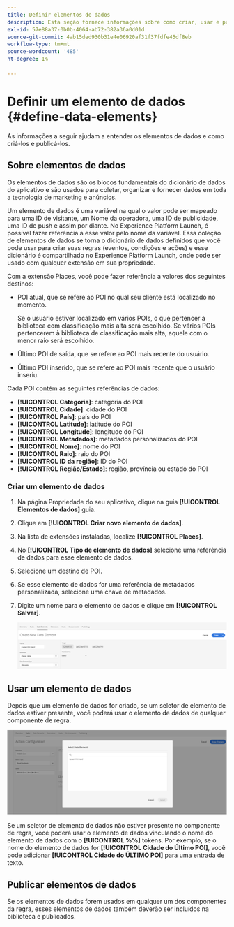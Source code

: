 ```yaml
---
title: Definir elementos de dados
description: Esta seção fornece informações sobre como criar, usar e publicar elementos de dados no Experience Platform Launch for Places.
exl-id: 57e88a37-0b0b-4064-ab72-382a36a0d01d
source-git-commit: 4ab15ded930b31e4e06920af31f37fdfe45df8eb
workflow-type: tm+mt
source-wordcount: '485'
ht-degree: 1%

---
```


# Definir um elemento de dados {#define-data-elements}

As informações a seguir ajudam a entender os elementos de dados e como criá-los e publicá-los.

## Sobre elementos de dados

Os elementos de dados são os blocos fundamentais do dicionário de dados do aplicativo e são usados para coletar, organizar e fornecer dados em toda a tecnologia de marketing e anúncios.

Um elemento de dados é uma variável na qual o valor pode ser mapeado para uma ID de visitante, um Nome da operadora, uma ID de publicidade, uma ID de push e assim por diante. No Experience Platform Launch, é possível fazer referência a esse valor pelo nome da variável. Essa coleção de elementos de dados se torna o dicionário de dados definidos que você pode usar para criar suas regras (eventos, condições e ações) e esse dicionário é compartilhado no Experience Platform Launch, onde pode ser usado com qualquer extensão em sua propriedade.

Com a extensão Places, você pode fazer referência a valores dos seguintes destinos:

* POI atual, que se refere ao POI no qual seu cliente está localizado no momento.

   Se o usuário estiver localizado em vários POIs, o que pertencer à biblioteca com classificação mais alta será escolhido. Se vários POIs pertencerem à biblioteca de classificação mais alta, aquele com o menor raio será escolhido.
* Último POI de saída, que se refere ao POI mais recente do usuário.
* Último POI inserido, que se refere ao POI mais recente que o usuário inseriu.

Cada POI contém as seguintes referências de dados:

* **[!UICONTROL Categoria]**: categoria do POI
* **[!UICONTROL Cidade]**: cidade do POI
* **[!UICONTROL País]**: país do POI
* **[!UICONTROL Latitude]**: latitude do POI
* **[!UICONTROL Longitude]**: longitude do POI
* **[!UICONTROL Metadados]**: metadados personalizados do POI
* **[!UICONTROL Nome]**: nome do POI
* **[!UICONTROL Raio]**: raio do POI
* **[!UICONTROL ID da região]**: ID do POI
* **[!UICONTROL Região/Estado]**: região, província ou estado do POI

### Criar um elemento de dados

1. Na página Propriedade do seu aplicativo, clique na guia **[!UICONTROL Elementos de dados]** guia.

1. Clique em **[!UICONTROL Criar novo elemento de dados]**.

1. Na lista de extensões instaladas, localize **[!UICONTROL Places]**.

1. No **[!UICONTROL Tipo de elemento de dados]** selecione uma referência de dados para esse elemento de dados.

1. Selecione um destino de POI.

1. Se esse elemento de dados for uma referência de metadados personalizada, selecione uma chave de metadados.

1. Digite um nome para o elemento de dados e clique em **[!UICONTROL Salvar]**.

   ![Criar elemento de dados](/help/assets/create-de-7-v3.png)


## Usar um elemento de dados

Depois que um elemento de dados for criado, se um seletor de elemento de dados estiver presente, você poderá usar o elemento de dados de qualquer componente de regra.

![Usar o elemento de dados](/help/assets/use-de-v2.png)

Se um seletor de elemento de dados não estiver presente no componente de regra, você poderá usar o elemento de dados vinculando o nome do elemento de dados com o **[!UICONTROL %%]** tokens.
Por exemplo, se o nome do elemento de dados for **[!UICONTROL Cidade do Último POI]**, você pode adicionar **[!UICONTROL Cidade do ÚLTIMO POI]** para uma entrada de texto.


## Publicar elementos de dados

Se os elementos de dados forem usados em qualquer um dos componentes da regra, esses elementos de dados também deverão ser incluídos na biblioteca e publicados.
